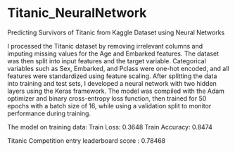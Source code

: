 # Titanic_NeuralNetwork
Predicting Survivors of Titanic from Kaggle Dataset using Neural Networks

I processed the Titanic dataset by removing irrelevant columns and imputing missing values for the Age and Embarked features. The dataset was then split into input features and the target variable. Categorical variables such as Sex, Embarked, and Pclass were one-hot encoded, and all features were standardized using feature scaling. After splitting the data into training and test sets, I developed a neural network with two hidden layers using the Keras framework. The model was compiled with the Adam optimizer and binary cross-entropy loss function, then trained for 50 epochs with a batch size of 16, while using a validation split to monitor performance during training.

The model on training data:
Train Loss: 0.3648
Train Accuracy: 0.8474

Titanic Competition entry leaderboard score : 0.78468
